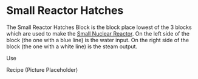 Small Reactor Hatches
=====================

The Small Reactor Hatches Block is the block place lowest of the 3 blocks which are used to make the [Small Nuclear Reactor](small_reactor.md).
On the left side of the block (the one with a blue line) is the water input. On the right side of the block (the one with a white line) is the steam output. 

Use

Recipe
(Picture Placeholder)